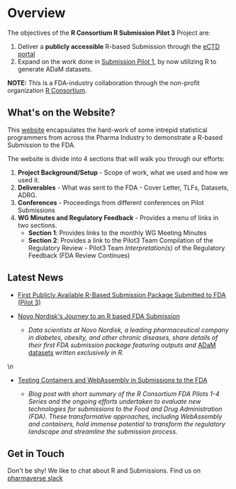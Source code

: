 # Overview

The objectives of the **R Consortium R Submission Pilot 3** Project are:  

1. Deliver a **publicly accessible** R-based Submission through the [eCTD portal](https://www.fda.gov/drugs/electronic-regulatory-submission-and-review/electronic-common-technical-document-ectd)
1. Expand on the work done in [Submission Pilot 1](https://rconsortium.github.io/submissions-pilot1/), by now utilizing R to generate ADaM datasets.


**NOTE:** This is a FDA-industry collaboration through the non-profit organization [R Consortium](https://www.r-consortium.org/).


## What's on the Website?

This [website](https://rconsortium.github.io/submissions-pilot3-adam/main/) encapsulates the hard-work of some intrepid statistical programmers from across the Pharma Industry
to demonstrate a R-based Submission to the FDA. 

The website is divide into 4 sections that will walk you through our efforts:

1. **Project Background/Setup** - Scope of work, what we used and how we used it.
1. **Deliverables** - What was sent to the FDA - Cover Letter, TLFs, Datasets, ADRG.
1. **Conferences** - Proceedings from different conferences on Pilot Submissions
1. **WG Minutes and Regulatory Feedback** - Provides a menu of links in two sections.
      - **Section 1**: Provides links to the monthly WG Meeting Minutes
      - **Section 2**: Provides a link to the Pilot3 Team Compilation of the Regulatory Review
             - Pilot3 Team *Interpretation(s)* of the Regulatory Feedback (FDA Review Continues)


## Latest News

* [First Publicly Available R-Based Submission Package Submitted to FDA (Pilot 3)](https://www.r-consortium.org/announcement/2023/09/11/first-publicly-available-r-based-submission-package-submitted-to-fda-pilot-3)

* [Novo Nordisk's Journey to an R based FDA Submission](https://www.youtube.com/watch?v=t33dS17QHuA)
    - *Data scientists at Novo Nordisk, a leading pharmaceutical company in diabetes, obesity, and other chronic diseases, share details of their first FDA submission package featuring outputs and* [ADaM datasets](https://www.cdisc.org/standards/foundational/adam) *written exclusively in R.*

\n
* [Testing Containers and WebAssembly in Submissions to the FDA](https://pharmaverse.github.io/blog/posts/2024-02-01_containers_webassembly_submission/containers_and_webassembly_submissions.html)

    - *Blog post with short summary of the R Consortium FDA Pilots 1-4 Series and the ongoing efforts undertaken to evaluate new technologies for submissions to the Food and Drug Administration (FDA). These transformative approaches, including WebAssembly and containers, hold immense potential to transform the regulatory landscape and streamline the submission process.*

## Get in Touch

Don't be shy!  We like to chat about R and Submissions. Find us on [pharmaverse slack](https://pharmaverse.slack.com/archives/C030EB2M4GM)
